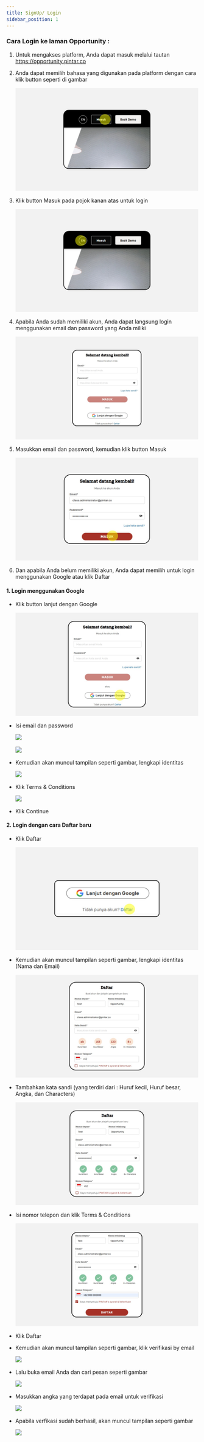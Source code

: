 ```yaml
---
title: SignUp/ Login
sidebar_position: 1
---
```

### **Cara Login ke laman Opportunity :**

1. Untuk mengakses platform, Anda dapat masuk melalui tautan <https://opportunity.pintar.co> 
2. Anda dapat memilih bahasa yang digunakan pada platform dengan cara klik button seperti di gambar

   ![](/img/login-1.jpg)
3. Klik button Masuk pada pojok kanan atas untuk login

   ![](/img/login-2.jpg)
4. Apabila Anda sudah memiliki akun, Anda dapat langsung login menggunakan email dan password yang Anda miliki

   ![](/img/login-3.jpg)
5. Masukkan email dan password, kemudian klik button Masuk

   ![](/img/login-4.jpg)
6. Dan apabila Anda belum memiliki akun, Anda dapat memilih untuk login menggunakan Google atau klik Daftar



#### **1. Login menggunakan Google**

* Klik button lanjut dengan Google

  ![](/img/login-5.jpg)
* Isi email dan password

  ![](/img/login-6.jpg)

  ![](/img/login-7.jpg)
* Kemudian akan muncul tampilan seperti gambar, lengkapi identitas

  ![](/img/login-8.jpg)
* Klik Terms & Conditions

  ![](/img/login-9.jpg)
* Klik Continue



#### **2. Login dengan cara Daftar baru**

* Klik Daftar

  ![](/img/login-10.jpg)
* Kemudian akan muncul tampilan seperti gambar, lengkapi identitas (Nama dan Email)

  ![](/img/login-11.jpg)
* Tambahkan kata sandi (yang terdiri dari : Huruf kecil, Huruf besar, Angka, dan Characters)

  ![](/img/login-12.jpg)
* Isi nomor telepon dan klik Terms & Conditions

  ![](/img/login-13.jpg)
* Klik Daftar
* Kemudian akan muncul tampilan seperti gambar, klik verifikasi by email

  ![](/img/login-14.jpg)
* Lalu buka email Anda dan cari pesan seperti gambar

  ![](/img/login-15.jpg)
* Masukkan angka yang terdapat pada email untuk verifikasi

  ![](/img/login-16.jpg)
* Apabila verfikasi sudah berhasil, akan muncul tampilan seperti gambar

  ![](/img/login-17.jpg)

